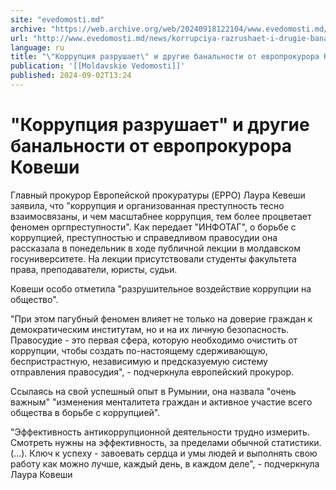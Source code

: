 ```yaml
---
site: "evedomosti.md"
archive: "https://web.archive.org/web/20240918122104/www.evedomosti.md/news/korrupciya-razrushaet-i-drugie-banalnosti-ot-evroprokurora-k"
url: "http://www.evedomosti.md/news/korrupciya-razrushaet-i-drugie-banalnosti-ot-evroprokurora-k"
language: ru
title: "\"Коррупция разрушает\" и другие банальности от европрокурора Ковеши"
publication: '[[Moldavskie Vedomosti]]'
published: 2024-09-02T13:24
---
```


# "Коррупция разрушает" и другие банальности от европрокурора Ковеши

Главный прокурор Европейской прокуратуры (EPPO) Лаура Кевеши заявила, что "коррупция и организованная преступность тесно взаимосвязаны, и чем масштабнее коррупция, тем более процветает феномен оргпреступности". Как передает "ИНФОТАГ", о борьбе с коррупцией, преступностью и справедливом правосудии она рассказала в понедельник в ходе публичной лекции в молдавском госуниверситете. На лекции присутствовали студенты факультета права, преподаватели, юристы, судьи.

Ковеши особо отметила "разрушительное воздействие коррупции на общество".

"При этом пагубный феномен влияет не только на доверие граждан к демократическим институтам, но и на их личную безопасность. Правосудие - это первая сфера, которую необходимо очистить от коррупции, чтобы создать по-настоящему сдерживающую, беспристрастную, независимую и предсказуемую систему отправления правосудия", - подчеркнула европейский прокурор.

Ссылаясь на свой успешный опыт в Румынии, она назвала "очень важным" "изменения менталитета граждан и активное участие всего общества в борьбе с коррупцией".

"Эффективность антикоррупционной деятельности трудно измерить. Смотреть нужны на эффективность, за пределами обычной статистики. (...). Ключ к успеху - завоевать сердца и умы людей и выполнять свою работу как можно лучше, каждый день, в каждом деле", - подчеркнула Лаура Ковеши
